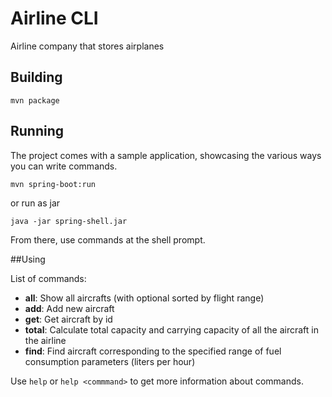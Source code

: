# Airline CLI
Airline company that stores airplanes
## Building
```
mvn package
```
## Running
The project comes with a sample application, showcasing the various ways you can write commands.
```
mvn spring-boot:run
```
or run as jar
```
java -jar spring-shell.jar
```
From there, use commands at the shell prompt.

##Using

List of commands:

   - **all**: Show all aircrafts (with optional sorted by flight range)
   - **add**: Add new aircraft
   - **get**: Get aircraft by id
   - **total**: Calculate total capacity and carrying capacity of all the aircraft in the airline
   - **find**: Find aircraft corresponding to the specified range of fuel consumption parameters (liters per hour)

Use `help` or `help <commmand>` to get more information about commands.